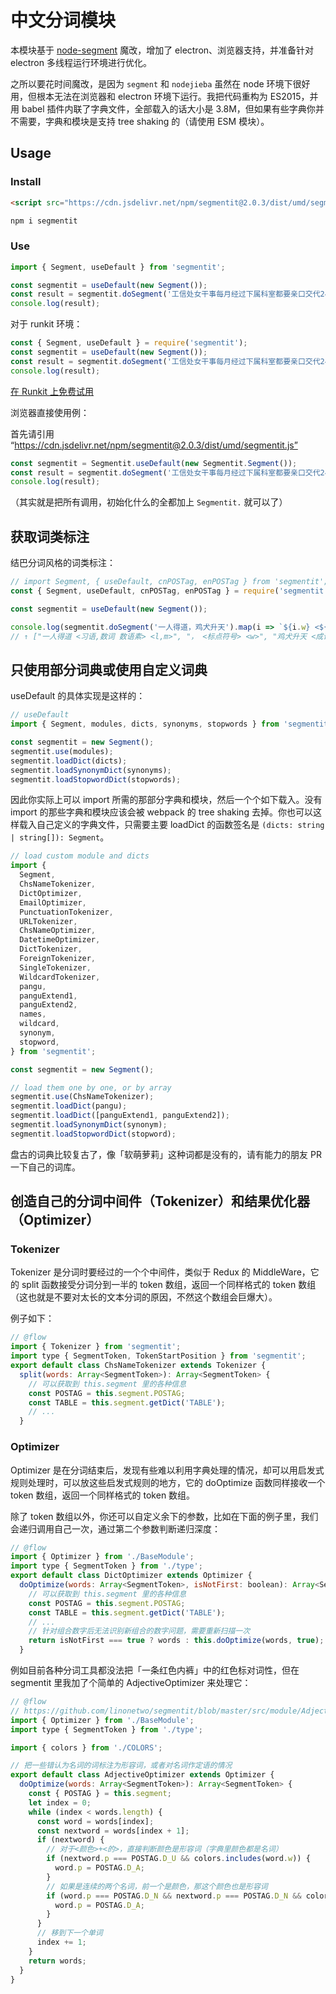# 中文分词模块

本模块基于 [node-segment](https://github.com/leizongmin/node-segment) 魔改，增加了 electron、浏览器支持，并准备针对 electron 多线程运行环境进行优化。

之所以要花时间魔改，是因为 `segment` 和 `nodejieba` 虽然在 node 环境下很好用，但根本无法在浏览器和 electron 环境下运行。我把代码重构为 ES2015，并用 babel 插件内联了字典文件，全部载入的话大小是 3.8M，但如果有些字典你并不需要，字典和模块是支持 tree shaking 的（请使用 ESM 模块）。

## Usage
  
### Install

```html
<script src="https://cdn.jsdelivr.net/npm/segmentit@2.0.3/dist/umd/segmentit.min.js" />
```
  
```sh
npm i segmentit
```

### Use

```javascript
import { Segment, useDefault } from 'segmentit';

const segmentit = useDefault(new Segment());
const result = segmentit.doSegment('工信处女干事每月经过下属科室都要亲口交代24口交换机等技术性器件的安装工作。');
console.log(result);
```

对于 runkit 环境：

```javascript
const { Segment, useDefault } = require('segmentit');
const segmentit = useDefault(new Segment());
const result = segmentit.doSegment('工信处女干事每月经过下属科室都要亲口交代24口交换机等技术性器件的安装工作。');
console.log(result);
```

[在 Runkit 上免费试用](https://npm.runkit.com/segmentit)

浏览器直接使用例：

首先请引用 “https://cdn.jsdelivr.net/npm/segmentit@2.0.3/dist/umd/segmentit.js”

```javascript
const segmentit = Segmentit.useDefault(new Segmentit.Segment());
const result = segmentit.doSegment('工信处女干事每月经过下属科室都要亲口交代24口交换机等技术性器件的安装工作。');
console.log(result);
```

（其实就是把所有调用，初始化什么的全都加上 `Segmentit.` 就可以了）

## 获取词类标注

结巴分词风格的词类标注：

```javascript
// import Segment, { useDefault, cnPOSTag, enPOSTag } from 'segmentit';
const { Segment, useDefault, cnPOSTag, enPOSTag } = require('segmentit');

const segmentit = useDefault(new Segment());

console.log(segmentit.doSegment('一人得道，鸡犬升天').map(i => `${i.w} <${cnPOSTag(i.p)}> <${enPOSTag(i.p)}>`))
// ↑ ["一人得道 <习语,数词 数语素> <l,m>", "， <标点符号> <w>", "鸡犬升天 <成语> <i>"]
```

## 只使用部分词典或使用自定义词典

useDefault 的具体实现是这样的：

```javascript
// useDefault
import { Segment, modules, dicts, synonyms, stopwords } from 'segmentit';

const segmentit = new Segment();
segmentit.use(modules);
segmentit.loadDict(dicts);
segmentit.loadSynonymDict(synonyms);
segmentit.loadStopwordDict(stopwords);
```

因此你实际上可以 import 所需的那部分字典和模块，然后一个个如下载入。没有 import 的那些字典和模块应该会被 webpack 的 tree shaking 去掉。你也可以这样载入自己定义的字典文件，只需要主要 loadDict 的函数签名是 `(dicts: string | string[]): Segment`。

```javascript
// load custom module and dicts
import {
  Segment,
  ChsNameTokenizer,
  DictOptimizer,
  EmailOptimizer,
  PunctuationTokenizer,
  URLTokenizer,
  ChsNameOptimizer,
  DatetimeOptimizer,
  DictTokenizer,
  ForeignTokenizer,
  SingleTokenizer,
  WildcardTokenizer,
  pangu,
  panguExtend1,
  panguExtend2,
  names,
  wildcard,
  synonym,
  stopword,
} from 'segmentit';

const segmentit = new Segment();

// load them one by one, or by array
segmentit.use(ChsNameTokenizer);
segmentit.loadDict(pangu);
segmentit.loadDict([panguExtend1, panguExtend2]);
segmentit.loadSynonymDict(synonym);
segmentit.loadStopwordDict(stopword);
```

盘古的词典比较复古了，像「软萌萝莉」这种词都是没有的，请有能力的朋友 PR 一下自己的词库。

## 创造自己的分词中间件（Tokenizer）和结果优化器（Optimizer）

### Tokenizer

Tokenizer 是分词时要经过的一个个中间件，类似于 Redux 的 MiddleWare，它的 split 函数接受分词分到一半的 token 数组，返回一个同样格式的 token 数组（这也就是不要对太长的文本分词的原因，不然这个数组会巨爆大）。

例子如下：

```javascript
// @flow
import { Tokenizer } from 'segmentit';
import type { SegmentToken, TokenStartPosition } from 'segmentit';
export default class ChsNameTokenizer extends Tokenizer {
  split(words: Array<SegmentToken>): Array<SegmentToken> {
    // 可以获取到 this.segment 里的各种信息
    const POSTAG = this.segment.POSTAG;
    const TABLE = this.segment.getDict('TABLE');
    // ...
  }
```

### Optimizer

Optimizer 是在分词结束后，发现有些难以利用字典处理的情况，却可以用启发式规则处理时，可以放这些启发式规则的地方，它的 doOptimize 函数同样接收一个 token 数组，返回一个同样格式的 token 数组。

除了 token 数组以外，你还可以自定义余下的参数，比如在下面的例子里，我们会递归调用自己一次，通过第二个参数判断递归深度：

```javascript
// @flow
import { Optimizer } from './BaseModule';
import type { SegmentToken } from './type';
export default class DictOptimizer extends Optimizer {
  doOptimize(words: Array<SegmentToken>, isNotFirst: boolean): Array<SegmentToken> {
    // 可以获取到 this.segment 里的各种信息
    const POSTAG = this.segment.POSTAG;
    const TABLE = this.segment.getDict('TABLE');
    // ...
    // 针对组合数字后无法识别新组合的数字问题，需要重新扫描一次
    return isNotFirst === true ? words : this.doOptimize(words, true);
  }
```

例如目前各种分词工具都没法把「一条红色内裤」中的红色标对词性，但在 segmentit 里我加了个简单的 AdjectiveOptimizer 来处理它：

```javascript
// @flow
// https://github.com/linonetwo/segmentit/blob/master/src/module/AdjectiveOptimizer.js
import { Optimizer } from './BaseModule';
import type { SegmentToken } from './type';

import { colors } from './COLORS';

// 把一些错认为名词的词标注为形容词，或者对名词作定语的情况
export default class AdjectiveOptimizer extends Optimizer {
  doOptimize(words: Array<SegmentToken>): Array<SegmentToken> {
    const { POSTAG } = this.segment;
    let index = 0;
    while (index < words.length) {
      const word = words[index];
      const nextword = words[index + 1];
      if (nextword) {
        // 对于<颜色>+<的>，直接判断颜色是形容词（字典里颜色都是名词）
        if (nextword.p === POSTAG.D_U && colors.includes(word.w)) {
          word.p = POSTAG.D_A;
        }
        // 如果是连续的两个名词，前一个是颜色，那这个颜色也是形容词
        if (word.p === POSTAG.D_N && nextword.p === POSTAG.D_N && colors.includes(word.w)) {
          word.p = POSTAG.D_A;
        }
      }
      // 移到下一个单词
      index += 1;
    }
    return words;
  }
}
```
